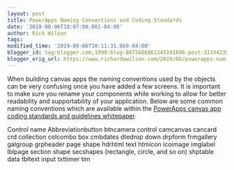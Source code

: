 ```yaml
---
layout: post
title: PowerApps Naming Conventions and Coding Standards
date: '2019-08-06T10:07:00.001-04:00'
author: Rick Wilson
tags: 
modified_time: '2019-08-06T10:11:31.869-04:00'
blogger_id: tag:blogger.com,1999:blog-8675696861245191896.post-3133423517229442233
blogger_orig_url: https://www.richardawilson.com/2019/08/powerapps-naming-conventions-and-coding.html
---
```


When building canvas apps the naming conventions used by the objects can be very confusing once you have added a few screens.  It is important to make sure you rename your components while working to allow for better readability and supportability of your application.  Below are some common naming conventions which are available within the [PowerApps canvas app coding standards and guidelines whitepaper](https://aka.ms/powerappscanvasguidelines).

Control name  Abbreviationbutton btncamera control  camcanvas  cancard  crd collection  colcombo box  cmbdates  dtedrop down  drpform  frmgallery  galgroup  grpheader page shape  hdrhtml text  htmicon  icoimage  imglabel  lblpage section shape  secshapes (rectangle, circle, and so   on)  shptable data  tbltext input  txttimer  tim

